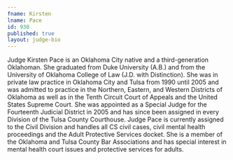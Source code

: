 ```yaml
---
fname: Kirsten
lname: Pace
id: 930
published: true
layout: judge-bio
---
```

Judge Kirsten Pace is an Oklahoma City native and a third-generation
Oklahoman. She graduated from Duke University (A.B.) and from the
University of Oklahoma College of Law (J.D. with Distinction). She was
in private law practice in Oklahoma City and Tulsa from 1990 until 2005
and was admitted to practice in the Northern, Eastern, and Western
Districts of Oklahoma as well as in the Tenth Circuit Court of Appeals
and the United States Supreme Court. She was appointed as a Special
Judge for the Fourteenth Judicial District in 2005 and has since been
assigned in every Division of the Tulsa County Courthouse. Judge Pace is
currently assigned to the Civil Division and handles all CS civil cases,
civil mental health proceedings and the Adult Protective Services
docket. She is a member of the Oklahoma and Tulsa County Bar
Associations and has special interest in mental health court issues and
protective services for adults.
